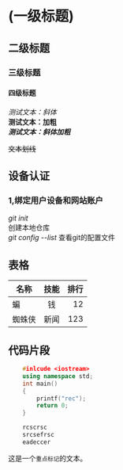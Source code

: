# (一级标题)
## 二级标题
### 三级标题
#### 四级标题

*测试文本：斜体* <br>
**测试文本：加粗** <br>
***测试文本：斜体加粗***

~~文本划线~~

## 设备认证
### 1,绑定用户设备和网站账户
*git init*  
创建本地仓库 <br>
*git config --list* 查看git的配置文件<br>

## 表格
名称|技能|排行
--|:--:|--:
蝙|钱|12
蜘蛛侠|新闻|123

## 代码片段
```cpp
	#inlcude <iostream>
	using namespace std;
	int main()
	{
		printf("rec");
		return 0;
	}
```
```python
	rcscrsc
	srcsefrsc
	eadeccer
```
这是一个`重点标记`的文本。
